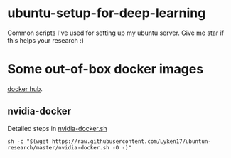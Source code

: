 # ubuntu-setup-for-deep-learning

Common scripts I've used for setting up my ubuntu server. Give me star if this helps your research :) 

# Some out-of-box docker images
[docker hub](https://cloud.docker.com/repository/docker/lyken/ubuntu-research/general).


## nvidia-docker
Detailed steps in [nvidia-docker.sh](nvidia-docker.sh)

```sh -c "$(wget https://raw.githubusercontent.com/Lyken17/ubuntun-research/master/nvidia-docker.sh -O -)"```

